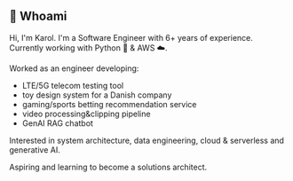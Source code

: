 ## 👋 Whoami

Hi, I'm Karol. I'm a Software Engineer with 6+ years of experience. Currently working with Python :snake: & AWS :cloud:.

Worked as an engineer developing:
* LTE/5G telecom testing tool
* toy design system for a Danish company
* gaming/sports betting recommendation service
* video processing&clipping pipeline 
* GenAI RAG chatbot

Interested in system architecture, data engineering, cloud & serverless and generative AI.

Aspiring and learning to become a solutions architect.

<!--
**spoohie/spoohie** is a ✨ _special_ ✨ repository because its `README.md` (this file) appears on your GitHub profile.

Here are some ideas to get you started:

- 🔭 I’m currently working on ...
- 🌱 I’m currently learning ...
- 👯 I’m looking to collaborate on ...
- 🤔 I’m looking for help with ...
- 💬 Ask me about ...
- 📫 How to reach me: ...
- 😄 Pronouns: ...
- ⚡ Fun fact: ...
-->
